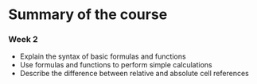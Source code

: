 # Summary of the course

### Week 2
- Explain the syntax of basic formulas and functions
- Use formulas and functions to perform simple calculations
- Describe the difference between relative and absolute cell references
